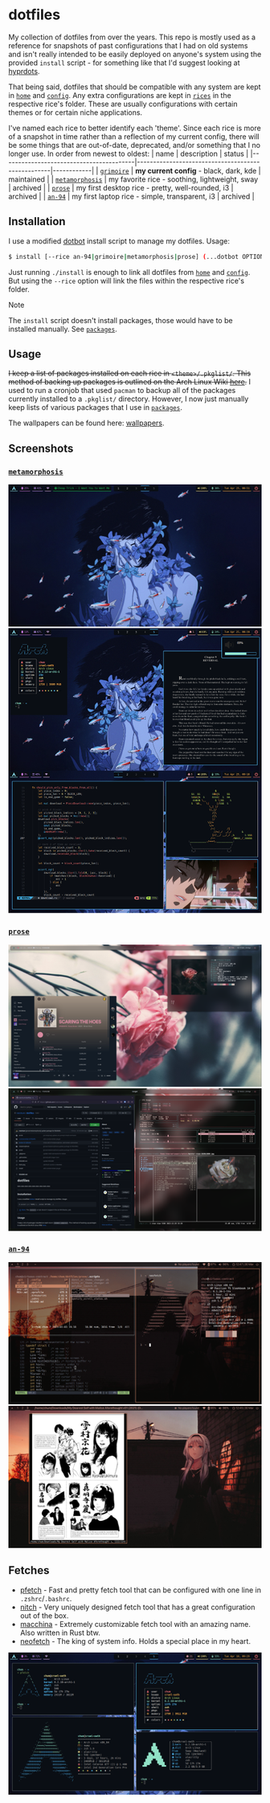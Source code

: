 # dotfiles

My collection of dotfiles from over the years. This repo is mostly used as a reference for snapshots of past configurations that I had on old systems and isn't really intended to be easily deployed on anyone's system using the provided `install` script - for something like that I'd suggest looking at [hyprdots](https://github.com/prasanthrangan/hyprdots).

That being said, dotfiles that should be compatible with any system are kept in [`home`](home/) and [`config`](config/). Any extra configurations are kept in [`rices`](rices/) in the respective rice's folder. These are usually configurations with certain themes or for certain niche applications.

I've named each rice to better identify each 'theme'. Since each rice is more of a snapshot in time rather than a reflection of my current config, there will be some things that are out-of-date, deprecated, and/or something that I no longer use. In order from newest to oldest:
| name                                    | description                                       | status     |
|-----------------------------------------|---------------------------------------------------|------------|
| [`grimoire`](rices/grimoire/)           | **my current config** - black, dark, kde          | maintained |
| [`metamorphosis`](rices/metamorphosis/) | my favorite rice - soothing, lightweight, sway    | archived   |
| [`prose`](rices/prose/)                 | my first desktop rice - pretty, well-rounded, i3  | archived   |
| [`an-94`](rices/an-94/)                 | my first laptop rice - simple, transparent, i3    | archived   |

## Installation

I use a modified [dotbot](https://github.com/anishathalye/dotbot) install script to manage my dotfiles. Usage:
```sh
$ install [--rice an-94|grimoire|metamorphosis|prose] (...dotbot OPTIONS...)
```

Just running `./install` is enough to link all dotfiles from [`home`](home/) and [`config`](config/). But using the `--rice` option will link the files within the respective rice's folder.

> [!NOTE]
> The `install` script doesn't install packages, those would have to be installed manually. See [`packages`](packages/).

## Usage

~~I keep a list of packages installed on each rice in `<theme>/.pkglist/`. This method of backing up packages is outlined on the Arch Linux Wiki [here](https://wiki.archlinux.org/title/Pacman/Tips_and_tricks#List_of_installed_packages).~~ I used to run a cronjob that used `pacman` to backup all of the packages currently installed to a `.pkglist/` directory. However, I now just manually keep lists of various packages that I use in [`packages`](packages/).

The wallpapers can be found here: [wallpapers](https://github.com/notchum/wallpapers).

## Screenshots

### [`metamorphosis`](rices/metamorphosis/)

![screenshot1](rices/metamorphosis/images/screenshot1.png)
![screenshot2](rices/metamorphosis/images/screenshot2.png)

### [`prose`](rices/prose/)

![screenshot1](rices/prose/images/screenshot1.png)
![screenshot2](rices/prose/images/screenshot2.png)

### [`an-94`](rices/an-94/)

![screenshot1](rices/an-94/images/screenshot1.png)
![screenshot2](rices/an-94/images/screenshot2.png)

## Fetches

- [pfetch](https://github.com/dylanaraps/pfetch) - Fast and pretty fetch tool that can be configured with one line in `.zshrc`/`.bashrc`.
- [nitch](https://github.com/ssleert/nitch) - Very uniquely designed fetch tool that has a great configuration out of the box.
- [macchina](https://github.com/Macchina-CLI/macchina) - Extremely customizable fetch tool with an amazing name. Also written in Rust btw.
- [neofetch](https://github.com/dylanaraps/neofetch) - The king of system info. Holds a special place in my heart.

![fetch](images/fetch.png)
